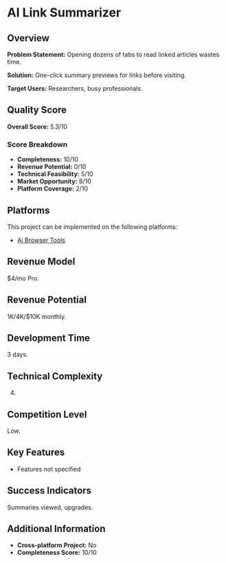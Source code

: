 # AI Link Summarizer

## Overview
**Problem Statement:** Opening dozens of tabs to read linked articles wastes time.

**Solution:** One-click summary previews for links before visiting.

**Target Users:** Researchers, busy professionals.

## Quality Score
**Overall Score:** 5.3/10

### Score Breakdown
- **Completeness:** 10/10
- **Revenue Potential:** 0/10
- **Technical Feasibility:** 5/10
- **Market Opportunity:** 8/10
- **Platform Coverage:** 2/10

## Platforms
This project can be implemented on the following platforms:
- [Ai Browser Tools](./platforms/ai-browser-tools/)

## Revenue Model
$4/mo Pro.

## Revenue Potential
$1K/$4K/$10K monthly.

## Development Time
3 days.

## Technical Complexity
4.

## Competition Level
Low.

## Key Features
- Features not specified

## Success Indicators
Summaries viewed, upgrades.

## Additional Information
- **Cross-platform Project:** No
- **Completeness Score:** 10/10
